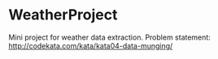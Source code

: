 # WeatherProject
Mini project for weather data extraction. 
Problem statement: http://codekata.com/kata/kata04-data-munging/
